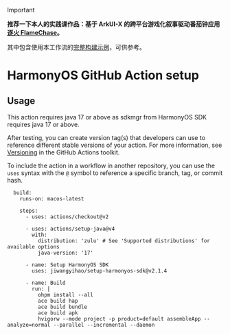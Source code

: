 > [!IMPORTANT]
> **推荐一下本人的实践课作品：基于 ArkUI-X 的跨平台游戏化叙事驱动番茄钟应用[逐火 FlameChase](https://github.com/jiwangyihao/FlameChase)。**
>
> 其中包含使用本工作流的[完整构建示例](https://github.com/jiwangyihao/FlameChase/blob/master/.github/workflows/ci.yml)，可供参考。

# HarmonyOS GitHub Action setup

## Usage

This action requires java 17 or above as sdkmgr from HarmonyOS SDK requires java 17 or above.

After testing, you can create version tag(s) that developers can use to
reference different stable versions of your action. For more information, see
[Versioning](https://github.com/actions/toolkit/blob/master/docs/action-versioning.md)
in the GitHub Actions toolkit.

To include the action in a workflow in another repository, you can use the
`uses` syntax with the `@` symbol to reference a specific branch, tag, or commit
hash.

```yamljobs:
  build:
    runs-on: macos-latest

    steps:
      - uses: actions/checkout@v2

      - uses: actions/setup-java@v4
        with:
          distribution: 'zulu' # See 'Supported distributions' for available options
          java-version: '17'

      - name: Setup HarmonyOS SDK
        uses: jiwangyihao/setup-harmonyos-sdk@v2.1.4

      - name: Build
        run: |
          ohpm install --all
          ace build hap
          ace build bundle
          ace build apk
          hvigorw --mode project -p product=default assembleApp --analyze=normal --parallel --incremental --daemon
```
